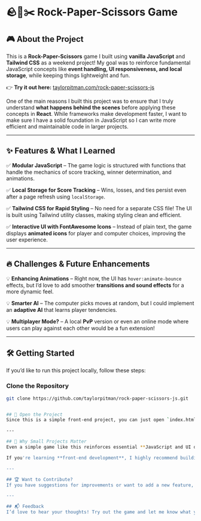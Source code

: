 # 🪨📄✂️ Rock-Paper-Scissors Game

## 🎮 About the Project

This is a **Rock-Paper-Scissors** game I built using **vanilla JavaScript** and **Tailwind CSS** as a weekend project! My goal was to reinforce fundamental JavaScript concepts like **event handling, UI responsiveness, and local storage**, while keeping things lightweight and fun.

👉 **Try it out here:** [taylorpitman.com/rock-paper-scissors-js](https://taylorpitman.com/rock-paper-scissors-js/)

One of the main reasons I built this project was to ensure that I truly understand **what happens behind the scenes** before applying these concepts in **React**. While frameworks make development faster, I want to make sure I have a solid foundation in JavaScript so I can write more efficient and maintainable code in larger projects.

---

## ✨ Features & What I Learned

✅ **Modular JavaScript** – The game logic is structured with functions that handle the mechanics of score tracking, winner determination, and animations.  

✅ **Local Storage for Score Tracking** – Wins, losses, and ties persist even after a page refresh using `localStorage`.  

✅ **Tailwind CSS for Rapid Styling** – No need for a separate CSS file! The UI is built using Tailwind utility classes, making styling clean and efficient.  

✅ **Interactive UI with FontAwesome Icons** – Instead of plain text, the game displays **animated icons** for player and computer choices, improving the user experience.  

---

## 🔥 Challenges & Future Enhancements  

💡 **Enhancing Animations** – Right now, the UI has `hover:animate-bounce` effects, but I’d love to add smoother **transitions and sound effects** for a more dynamic feel.  

💡 **Smarter AI** – The computer picks moves at random, but I could implement an **adaptive AI** that learns player tendencies.  

💡 **Multiplayer Mode?** – A local **PvP** version or even an online mode where users can play against each other would be a fun extension!  

---

## 🛠️ Getting Started  

If you’d like to run this project locally, follow these steps:

### **Clone the Repository**  
```bash
git clone https://github.com/taylorpitman/rock-paper-scissors-js.git


## 📂 Open the Project  
Since this is a simple front-end project, you can just open `index.html` in your browser.  

---

## 🚀 Why Small Projects Matter  
Even a simple game like this reinforces essential **JavaScript and UI design** principles. Before diving deep into frameworks like **React**, I want to ensure I have a strong grasp of **state management, DOM manipulation, and user interactions**.  

If you're learning **front-end development**, I highly recommend building small projects like this—you’ll improve your **problem-solving skills** and have fun while coding!  

---

## 🏆 Want to Contribute?  
If you have suggestions for improvements or want to add a new feature, feel free to **fork the repo and submit a pull request**.  

---

## 📬 Feedback  
I’d love to hear your thoughts! Try out the game and let me know what you think. 🚀  

